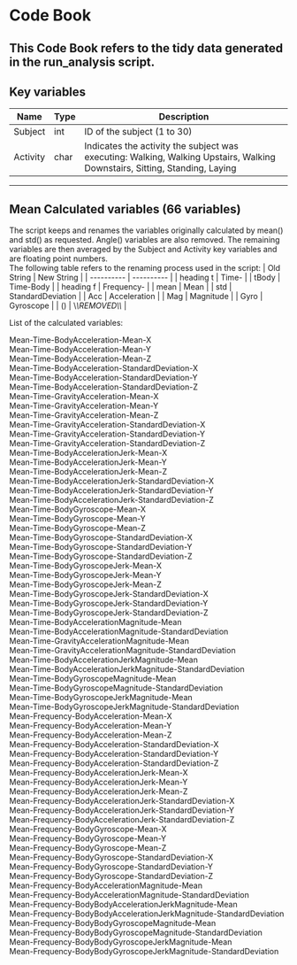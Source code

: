 # Code Book
This Code Book refers to the tidy data generated in the run_analysis script.
---
## Key variables
| Name | Type | Description          |
| ------------- | ----------- | ----------- |
| Subject | int | ID of the subject (1 to 30) |
| Activity      | char | Indicates the activity the subject was executing: Walking, Walking Upstairs, Walking Downstairs, Sitting, Standing, Laying |

---
## Mean Calculated variables (66 variables)
The script keeps and renames the variables originally calculated by mean() and std() as requested. Angle() variables are also removed.
The remaining variables are then averaged by the Subject and Activity key variables and are floating point numbers.  
The following table refers to the renaming process used in the script:
| Old String | New String |
| ---------- | ---------- |
| heading t | Time- |
| tBody | Time-Body |
| heading f | Frequency- |
| mean | Mean |
| std | StandardDeviation |
| Acc | Acceleration |
| Mag | Magnitude |
| Gyro | Gyroscope |
| () | \\*\\*REMOVED\\*\\* |  

List of the calculated variables:  

Mean-Time-BodyAcceleration-Mean-X  
Mean-Time-BodyAcceleration-Mean-Y  
Mean-Time-BodyAcceleration-Mean-Z  
Mean-Time-BodyAcceleration-StandardDeviation-X  
Mean-Time-BodyAcceleration-StandardDeviation-Y  
Mean-Time-BodyAcceleration-StandardDeviation-Z  
Mean-Time-GravityAcceleration-Mean-X  
Mean-Time-GravityAcceleration-Mean-Y  
Mean-Time-GravityAcceleration-Mean-Z  
Mean-Time-GravityAcceleration-StandardDeviation-X  
Mean-Time-GravityAcceleration-StandardDeviation-Y  
Mean-Time-GravityAcceleration-StandardDeviation-Z  
Mean-Time-BodyAccelerationJerk-Mean-X  
Mean-Time-BodyAccelerationJerk-Mean-Y  
Mean-Time-BodyAccelerationJerk-Mean-Z  
Mean-Time-BodyAccelerationJerk-StandardDeviation-X  
Mean-Time-BodyAccelerationJerk-StandardDeviation-Y  
Mean-Time-BodyAccelerationJerk-StandardDeviation-Z  
Mean-Time-BodyGyroscope-Mean-X  
Mean-Time-BodyGyroscope-Mean-Y  
Mean-Time-BodyGyroscope-Mean-Z  
Mean-Time-BodyGyroscope-StandardDeviation-X  
Mean-Time-BodyGyroscope-StandardDeviation-Y  
Mean-Time-BodyGyroscope-StandardDeviation-Z  
Mean-Time-BodyGyroscopeJerk-Mean-X  
Mean-Time-BodyGyroscopeJerk-Mean-Y  
Mean-Time-BodyGyroscopeJerk-Mean-Z  
Mean-Time-BodyGyroscopeJerk-StandardDeviation-X  
Mean-Time-BodyGyroscopeJerk-StandardDeviation-Y  
Mean-Time-BodyGyroscopeJerk-StandardDeviation-Z  
Mean-Time-BodyAccelerationMagnitude-Mean  
Mean-Time-BodyAccelerationMagnitude-StandardDeviation  
Mean-Time-GravityAccelerationMagnitude-Mean  
Mean-Time-GravityAccelerationMagnitude-StandardDeviation  
Mean-Time-BodyAccelerationJerkMagnitude-Mean  
Mean-Time-BodyAccelerationJerkMagnitude-StandardDeviation  
Mean-Time-BodyGyroscopeMagnitude-Mean  
Mean-Time-BodyGyroscopeMagnitude-StandardDeviation  
Mean-Time-BodyGyroscopeJerkMagnitude-Mean  
Mean-Time-BodyGyroscopeJerkMagnitude-StandardDeviation  
Mean-Frequency-BodyAcceleration-Mean-X  
Mean-Frequency-BodyAcceleration-Mean-Y  
Mean-Frequency-BodyAcceleration-Mean-Z  
Mean-Frequency-BodyAcceleration-StandardDeviation-X  
Mean-Frequency-BodyAcceleration-StandardDeviation-Y  
Mean-Frequency-BodyAcceleration-StandardDeviation-Z  
Mean-Frequency-BodyAccelerationJerk-Mean-X  
Mean-Frequency-BodyAccelerationJerk-Mean-Y  
Mean-Frequency-BodyAccelerationJerk-Mean-Z  
Mean-Frequency-BodyAccelerationJerk-StandardDeviation-X  
Mean-Frequency-BodyAccelerationJerk-StandardDeviation-Y  
Mean-Frequency-BodyAccelerationJerk-StandardDeviation-Z  
Mean-Frequency-BodyGyroscope-Mean-X  
Mean-Frequency-BodyGyroscope-Mean-Y  
Mean-Frequency-BodyGyroscope-Mean-Z  
Mean-Frequency-BodyGyroscope-StandardDeviation-X  
Mean-Frequency-BodyGyroscope-StandardDeviation-Y  
Mean-Frequency-BodyGyroscope-StandardDeviation-Z  
Mean-Frequency-BodyAccelerationMagnitude-Mean  
Mean-Frequency-BodyAccelerationMagnitude-StandardDeviation  
Mean-Frequency-BodyBodyAccelerationJerkMagnitude-Mean  
Mean-Frequency-BodyBodyAccelerationJerkMagnitude-StandardDeviation  
Mean-Frequency-BodyBodyGyroscopeMagnitude-Mean  
Mean-Frequency-BodyBodyGyroscopeMagnitude-StandardDeviation  
Mean-Frequency-BodyBodyGyroscopeJerkMagnitude-Mean  
Mean-Frequency-BodyBodyGyroscopeJerkMagnitude-StandardDeviation  


